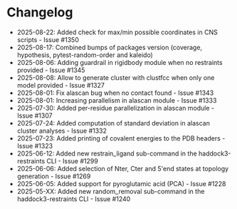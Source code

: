 # Changelog

- 2025-08-22: Added check for max/min possible coordinates in CNS scripts - Issue #1350
- 2025-08-17: Combined bumps of packages version (coverage, hypothesis, pytest-random-order and kaleido)
- 2025-08-06: Adding guardrail in rigidbody module when no restraints provided - Issue #1345
- 2025-08-08: Allow to generate cluster with clustfcc when only one model provided - Issue #1327
- 2025-08-01: Fix alascan bug when no contact found - Issue #1343
- 2025-08-01: Increasing parallelism in alascan module - Issue #1333
- 2025-07-30: Added per-residue parallelization in alascan module - Issue #1307
- 2025-07-24: Added computation of standard deviation in alascan cluster analyses - Issue #1332
- 2025-07-23: Added printing of covalent energies to the PDB headers - Issue #1323
- 2025-06-12: Added new restrain_ligand sub-command in the haddock3-restraints CLI - Issue #1299
- 2025-06-06: Added selection of Nter, Cter and 5'end states at topology generation - Issue #1269
- 2025-06-05: Added support for pyroglutamic acid (PCA) - Issue #1228
- 2025-05-XX: Added new random_removal sub-command in the haddock3-restraints CLI - Issue #1240
